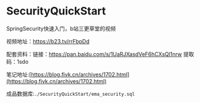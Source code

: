 # SecurityQuickStart
SpringSecurity快速入门，b站三更草堂的视频

视频地址：https://b23.tv/rrFbpDd

配套资料：链接：https://pan.baidu.com/s/1UaRJXasdVeF6hCXsQl1nrw
提取码：1sdo

笔记地址:[https://blog.fivk.cn/archives/1702.html](https://blog.fivk.cn/archives/1702.html)

成品数据库:`./SecurityQuickStart/ema_security.sql`